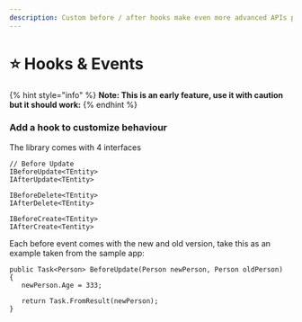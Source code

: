 ```yaml
---
description: Custom before / after hooks make even more advanced APIs possible
---
```


# ⭐ Hooks & Events



{% hint style="info" %}
**Note: This is an early feature, use it with caution but it should work:**
{% endhint %}

### Add a hook to customize behaviour

The library comes with 4 interfaces

```
// Before Update
IBeforeUpdate<TEntity>
IAfterUpdate<TEntity>

IBeforeDelete<TEntity>
IAfterDelete<TEntity>

IBeforeCreate<TEntity>
IAfterCreate<Tentity>
```

Each before event comes with the new and old version, take this as an example taken from the sample app:

```
public Task<Person> BeforeUpdate(Person newPerson, Person oldPerson)
{
   newPerson.Age = 333;

   return Task.FromResult(newPerson);
}
```
